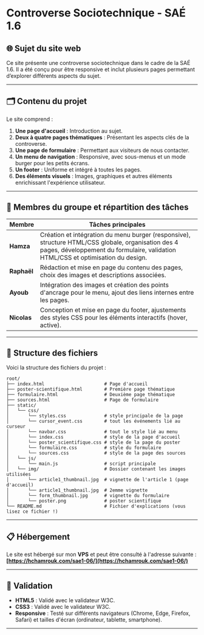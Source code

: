 # Controverse Sociotechnique - SAÉ 1.6

## 🌐 Sujet du site web
Ce site présente une controverse sociotechnique dans le cadre de la SAÉ 1.6. Il a été conçu pour être responsive et inclut plusieurs pages permettant d’explorer différents aspects du sujet.

---

## 🗂️ Contenu du projet
Le site comprend :
1. **Une page d'accueil** : Introduction au sujet.
2. **Deux à quatre pages thématiques** : Présentant les aspects clés de la controverse.
3. **Une page de formulaire** : Permettant aux visiteurs de nous contacter.
4. **Un menu de navigation** : Responsive, avec sous-menus et un mode burger pour les petits écrans.
5. **Un footer** : Uniforme et intégré à toutes les pages.
6. **Des éléments visuels** : Images, graphiques et autres éléments enrichissant l'expérience utilisateur.

---

## 👥 Membres du groupe et répartition des tâches

| Membre      | Tâches principales                                                                 |
|-------------|------------------------------------------------------------------------------------|
| **Hamza**   | Création et intégration du menu burger (responsive), structure HTML/CSS globale, organisation des 4 pages, développement du formulaire, validation HTML/CSS et optimisation du design. |
| **Raphaël** | Rédaction et mise en page du contenu des pages, choix des images et descriptions associées. |
| **Ayoub**   | Intégration des images et création des points d'ancrage pour le menu, ajout des liens internes entre les pages. |
| **Nicolas** | Conception et mise en page du footer, ajustements des styles CSS pour les éléments interactifs (hover, active). |

---

## 📂 Structure des fichiers

Voici la structure des fichiers du projet :

```
root/
├── index.html                      # Page d'accueil
├── poster-scientifique.html        # Première page thématique
├── formulaire.html                 # Deuxième page thématique
├── sources.html                    # Page de formulaire
├── static/
│   └── css/
│       └── styles.css              # style principale de la page
│       └── cursor_event.css        # tout les événements lié au curseur
│       └── navbar.css              # tout le style lié au menu
│       └── index.css               # style de la page d'accueil
│       └── poster_scientifique.css # style de la page du poster
│       └── formulaire.css          # style du formulaire
│       └── sources.css             # style de la page des sources
│   └── js/
│       └── main.js                 # script principale
│   └── img/                        # Dossier contenant les images utilisées
│       └── article1_thumbnail.jpg  # vignette de l'article 1 (page d'accueil)
│       └── article1_thumbnail.jpg  # 2emme vignette
│       └── form_thumbnail.jpg      # vignette du formulaire
│       └── poster.png              # poster scientifique
└── README.md                       # Fichier d'explications (vous lisez ce fichier !)
```

---

## 📋 Hébergement

Le site est hébergé sur mon **VPS** et peut être consulté à l'adresse suivante :  
**[https://hchamrouk.com/sae1-06/](https://hchamrouk.com/sae1-06/)**

---

## 📑 Validation
- **HTML5** : Validé avec le validateur W3C.
- **CSS3** : Validé avec le validateur W3C.
- **Responsive** : Testé sur différents navigateurs (Chrome, Edge, Firefox, Safari) et tailles d'écran (ordinateur, tablette, smartphone).

---
